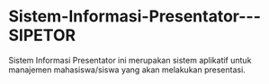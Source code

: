 # Sistem-Informasi-Presentator---SIPETOR
Sistem Informasi Presentator ini merupakan sistem aplikatif untuk manajemen mahasiswa/siswa yang akan melakukan presentasi.
